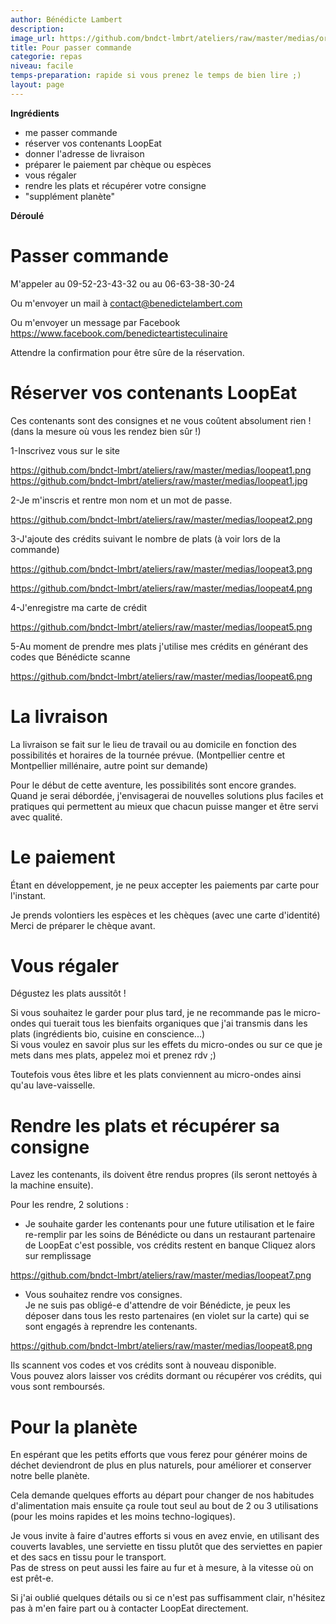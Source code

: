 ```yaml
---
author: Bénédicte Lambert
description: 
image_url: https://github.com/bndct-lmbrt/ateliers/raw/master/medias/order.jpg
title: Pour passer commande
categorie: repas
niveau: facile 
temps-preparation: rapide si vous prenez le temps de bien lire ;)
layout: page
---
```


**Ingrédients**  

* me passer commande
* réserver vos contenants LoopEat
* donner l'adresse de livraison
* préparer le paiement par chèque ou espèces
* vous régaler 
* rendre les plats et récupérer votre consigne
* "supplément planète"

**Déroulé** 


# Passer commande 

M'appeler au 09-52-23-43-32 ou au 06-63-38-30-24   

Ou m'envoyer un mail à contact@benedictelambert.com  

Ou m'envoyer un message par Facebook https://www.facebook.com/benedicteartisteculinaire  

Attendre la confirmation pour être sûre de la réservation.  

# Réserver vos contenants LoopEat

Ces contenants sont des consignes et ne vous coûtent absolument rien !  
(dans la mesure où vous les rendez bien sûr !)   

1-Inscrivez vous sur le site   

https://github.com/bndct-lmbrt/ateliers/raw/master/medias/loopeat1.png  
https://github.com/bndct-lmbrt/ateliers/raw/master/medias/loopeat1.jpg

2-Je m'inscris et rentre mon nom et un mot de passe.

https://github.com/bndct-lmbrt/ateliers/raw/master/medias/loopeat2.png  

3-J'ajoute des crédits suivant le nombre de plats (à voir lors de la commande)

https://github.com/bndct-lmbrt/ateliers/raw/master/medias/loopeat3.png

https://github.com/bndct-lmbrt/ateliers/raw/master/medias/loopeat4.png

4-J'enregistre ma carte de crédit

https://github.com/bndct-lmbrt/ateliers/raw/master/medias/loopeat5.png

5-Au moment de prendre mes plats j'utilise mes crédits en générant des codes que Bénédicte scanne  

https://github.com/bndct-lmbrt/ateliers/raw/master/medias/loopeat6.png

# La livraison

La livraison se fait sur le lieu de travail ou au domicile en fonction des possibilités et horaires de la tournée prévue. (Montpellier centre et Montpellier millénaire, autre point sur demande)  

Pour le début de cette aventure, les possibilités sont encore grandes.    
Quand je serai débordée, j'envisagerai de nouvelles solutions plus faciles et pratiques qui permettent au mieux que chacun puisse manger et être servi avec qualité.    

# Le paiement

Étant en développement, je ne peux accepter les paiements par carte pour l'instant.  

Je prends volontiers les espèces et les chèques (avec une carte d'identité) Merci de préparer le chèque avant.

# Vous régaler

Dégustez les plats aussitôt !  

Si vous souhaitez le garder pour plus tard, je ne recommande pas le micro-ondes qui tuerait tous les bienfaits organiques que j'ai transmis dans les plats (ingrédients bio, cuisine en conscience...)   
Si vous voulez en savoir plus sur les effets du micro-ondes ou sur ce que je mets dans mes plats, appelez moi et prenez rdv ;)    

Toutefois vous êtes libre et les plats conviennent au micro-ondes ainsi qu'au lave-vaisselle.   

# Rendre les plats et récupérer sa consigne 


Lavez les contenants, ils doivent être rendus propres (ils seront nettoyés à la machine ensuite).  

Pour les rendre, 2 solutions :   

* Je souhaite garder les contenants pour une future utilisation et le faire re-remplir par les soins de Bénédicte ou dans un restaurant partenaire de LoopEat c'est possible, vos crédits restent en banque 
Cliquez alors sur remplissage 

https://github.com/bndct-lmbrt/ateliers/raw/master/medias/loopeat7.png

* Vous souhaitez rendre vos consignes.   
Je ne suis pas obligé-e d'attendre de voir Bénédicte, je peux les déposer dans tous les resto partenaires (en violet sur la carte) qui se sont engagés à reprendre les contenants.  

https://github.com/bndct-lmbrt/ateliers/raw/master/medias/loopeat8.png

Ils scannent vos codes et vos crédits sont à nouveau disponible.  
Vous pouvez alors laisser vos crédits dormant ou récupérer vos crédits, qui vous sont remboursés.

# Pour la planète

En espérant que les petits efforts que vous ferez pour générer moins de déchet deviendront de plus en plus naturels, pour améliorer et conserver notre belle planète.    
 
Cela demande quelques efforts au départ pour changer de nos habitudes d'alimentation mais ensuite ça roule tout seul au bout de 2 ou 3 utilisations (pour les moins rapides et les moins techno-logiques).     

Je vous invite à faire d'autres efforts si vous en avez envie, en utilisant des couverts lavables, une serviette en tissu plutôt que des serviettes en papier et des sacs en tissu pour le transport.   
Pas de stress on peut aussi les faire au fur et à mesure, à la vitesse où on est prêt-e. 


Si j'ai oublié quelques détails ou si ce n'est pas suffisamment clair, n'hésitez pas à m'en faire part ou à contacter LoopEat directement. 





